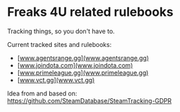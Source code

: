 # Freaks 4U related rulebooks
Tracking things, so you don't have to.

Current tracked sites and rulebooks:
* [www.agentsrange.gg](www.agentsrange.gg)
* [www.joindota.com](www.joindota.com)
* [www.primeleague.gg](www.primeleague.gg)
* [www.vct.gg](www.vct.gg)

Idea from and based on: https://github.com/SteamDatabase/SteamTracking-GDPR